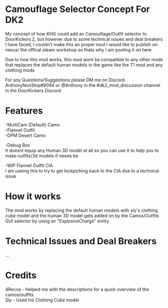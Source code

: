 # Camouflage Selector Concept For DK2

My concept of how KHG could add an Camouflage/Outfit selector to DoorKickers 2, but however due to some technical issues and deal breakers I have faced, I couldn't make this an proper mod I would like to publish on nexus/ the offical steam workshop so thats why I am posting it on here

Due to how this mod works, this mod wont be compatible to any other mods that replaces the default human models in the game like the T1 mod and any clothing mods

For any Questions/Suggestions please DM me on Discord AnthonyNonStop#9094 or @Anthony in the #dk2_mod_discussion channel in the DoorKickers Discord

# Features

-MultiCam (Default) Camo <br />
-Flannel Outfit <br />
-DPM Desert Camo<br />

-Debug Box <br />
  It doesnt equip any Human 3D model at all so you can use it to help you to make outfits/3d models if needs be

-WIP Flannel Outfit CIA<br />
  I am useing this to try to get lockpicking back to the CIA due to a technical issue

# How it works
The mod works by replacing the default human models with sly's clothing cube model and the human 3D model gets added on by the Camos/Outfits GUI selector by using an "ExplosiveCharge" entity

# Technical Issues and Deal Breakers
...
# Credits

4Recce - Helped me with the descriptions for a quick overview of the camos/outfits <br />
Sly - Used his Clothing Cube model <br />

